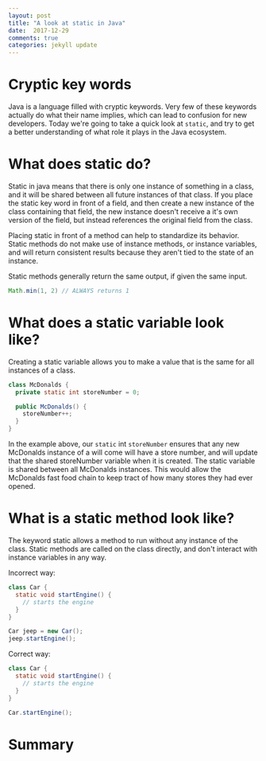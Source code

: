 ```yaml
---
layout: post
title: "A look at static in Java"
date:  2017-12-29
comments: true
categories: jekyll update
---
```


# Cryptic key words

Java is a language filled with cryptic keywords. Very few of these keywords actually do what their name implies, which can lead to confusion for new developers. Today we're going to take a quick look at `static`, and try to get a better understanding of what role it plays in the Java ecosystem.

# What does static do?

Static in java means that there is only one instance of something in a class, and it will be shared between all future instances of that class. If you place the static key word in front of a field, and then create a new instance of the class containing that field, the new instance doesn't receive a it's own version of the field, but instead references the original field from the class.

Placing static in front of a method can help to standardize its behavior. Static methods do not make use of instance methods, or instance variables, and will return consistent results because they aren't tied to the state of an instance.

Static methods generally return the same output, if given the same input.

```java
Math.min(1, 2) // ALWAYS returns 1
```


# What does a static variable look like?

Creating a static variable allows you to make a value that is the same for all instances of a class.

```java
class McDonalds {
  private static int storeNumber = 0;

  public McDonalds() {
    storeNumber++;
  }
}
```

In the example above, our `static` int `storeNumber` ensures that any new McDonalds instance of a will come will have a store number, and will update that the shared storeNumber variable when it is created. The static variable is shared between all McDonalds instances. This would allow the McDonalds fast food chain to keep tract of how many stores they had ever opened.

# What is a static method look like?

The keyword static allows a method to run without any instance of the class.
Static methods are called on the class directly, and don't interact with instance variables in any way.

Incorrect way:

```java
class Car {
  static void startEngine() {
    // starts the engine
  }
}

Car jeep = new Car();
jeep.startEngine();
```

Correct way:

```java
class Car {
  static void startEngine() {
    // starts the engine
  }
}

Car.startEngine();
```


# Summary

